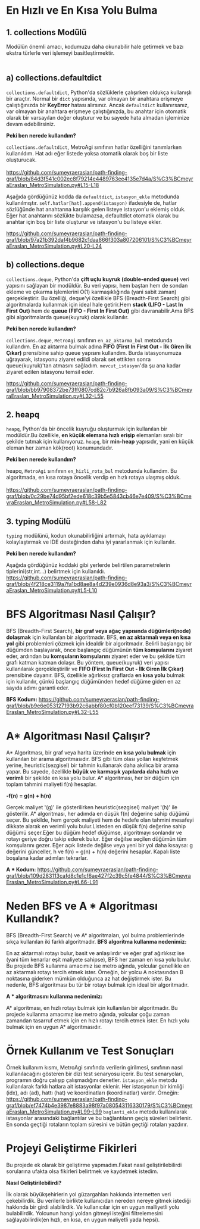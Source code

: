 # En Hızlı ve En Kısa Yolu Bulma

## 1. collections Modülü ##
Modülün önemli amacı, kodumuzu daha okunabilir hale getirmek ve bazı ekstra türlerle veri işlemeyi basitleştirmektir. <br/> <br/> 

## a) collections.defaultdict ## 
`collections.defaultdict`, Python'da sözlüklerle çalışırken oldukça kullanışlı bir araçtır. Normal bir `dict` yapısında, var olmayan bir anahtara erişmeye çalıştığınızda bir **KeyError** hatası alırsınız. Ancak `defaultdict` kullanırsanız, var olmayan bir anahtara erişmeye çalıştığınızda, bu anahtar için otomatik olarak bir varsayılan değer oluşturur ve bu sayede hata almadan işleminize devam edebilirsiniz. <br/> 
    
   **Peki ben nerede kullandım?** <br/>
   
   `collections.defaultdict`, MetroAgi sınıfının hatlar özelliğini tanımlarken kullanıldım. Hat adı eğer listede yoksa otomatik olarak boş bir liste oluşturucak. <br/> <br/>
   https://github.com/sumeyraeraslan/path-finding-graf/blob/84d3f541c002ec8f79214e4489763ee4135e7d4a/S%C3%BCmeyraEraslan_MetroSimulation.py#L15-L18 

   Aşağıda gördüğünüz kodda da `defaultdict`, `istasyon_ekle` metodunda kullanılmıştır. `self.hatlar[hat].append(istasyon)` ifadesiyle de, hatlar sözlüğünde hat anahtarına karşılık gelen listeye istasyon'u eklemiş olduk. Eğer hat anahtarını sözlükte bulamazsa, defaultdict otomatik olarak bu anahtar için boş bir liste oluşturur ve istasyon'u bu listeye ekler.

https://github.com/sumeyraeraslan/path-finding-graf/blob/97a21b392daf4b9682c1daa866f303a807206101/S%C3%BCmeyraEraslan_MetroSimulation.py#L20-L24

## b) collections.deque ##
`collections.deque`, Python'da **çift uçlu kuyruk (double-ended queue)** veri yapısını sağlayan bir modüldür. Bu veri yapısı, hem baştan hem de sondan ekleme ve çıkarma işlemlerini O(1) karmaşıklığında (yani sabit zaman) gerçekleştirir. Bu özelliği, deque'yi özellikle BFS (Breadth-First Search) gibi algoritmalarda kullanmak için ideal hale getirir.Hem **stack (LIFO - Last In First Out)** hem de **queue (FIFO - First In First Out)** gibi davranabilir.Ama BFS gibi algoritmalarda queue(kuyruk) olarak kullanılır. <br/> 

**Peki ben nerede kullandım?** <br/> 

`collections.deque`, `MetroAgi` sınıfının `en_az_aktarma_bul` metodunda kullandım. En az aktarma bulmak adına **FIFO (First In First Out - İlk Giren İlk Çıkar)** prensibine sahip queue yapısını kullandım. Burda istasyonumuza uğrayarak, istasyonu ziyaret edildi olarak set ettikten sonra queue(kuyruk)'tan atmasını sağladım. `mevcut_istasyon`'da şu ana kadar ziyaret edilen istasyonu temsil eder.

https://github.com/sumeyraeraslan/path-finding-graf/blob/bb97908372be73ff0807cd82c7b926a8fb093a09/S%C3%BCmeyraEraslan_MetroSimulation.py#L32-L55


## 2. heapq ##
`heapq`, Python'da bir öncelik kuyruğu oluşturmak için kullanılan bir modüldür.Bu özellikle, **en küçük elemana hızlı erişip** elemanları sıralı bir şekilde tutmak için kullanıyoruz. `heapq`, bir **min-heap** yapısıdır, yani en küçük eleman her zaman kök(root) konumundadır. <br/> 

**Peki ben nerede kullandım?** <br/> 

heapq, `MetroAgi` sınıfının `en_hizli_rota_bul` metodunda kullandım. Bu algoritmada, en kısa rotaya öncelik verdip en hızlı rotaya ulaşmış olduk.  <br/>  
https://github.com/sumeyraeraslan/path-finding-graf/blob/0c29be74d95bf2ede618c39b5e5843cb46e7e409/S%C3%BCmeyraEraslan_MetroSimulation.py#L58-L82

## 3. typing Modülü
`typing` modülünü, kodun okunabilirliğini artırmak, hata ayıklamayı kolaylaştırmak ve IDE desteğinden daha iyi yararlanmak için kullanılır.

 **Peki ben nerede kullandım?** <br/>

 Aşağıda gördüğünüz koddaki gibi yerlerde belirtilen parametrelerin tiplerini(str,int...) belirtmek için kullanıldı.
https://github.com/sumeyraeraslan/path-finding-graf/blob/4f218ce3119a7fa1bd8ae8a4d239e0936d8e93a3/S%C3%BCmeyraEraslan_MetroSimulation.py#L5-L10

# BFS Algoritması Nasıl Çalışır?
BFS (Breadth-First Search), **bir graf veya ağaç yapısında düğümleri(node) dolaşmak** için kullanılan bir algoritmadır. BFS, **en az aktarmalı veya en kısa yol** gibi problemleri çözmek için idealdir bir algoritmadır. Belirli başlangıç bir düğümden başlayarak, önce başlangıç düğümünün **tüm komşularını** ziyaret eder, ardından bu **komşuların komşularını** ziyaret eder ve bu şekilde tüm grafı katman katman dolaşır. Bu yöntem, queue(kuyruk) veri yapısı kullanılarak gerçekleştirilir ve **FIFO (First In First Out - İlk Giren İlk Çıkar)** prensibine dayanır. BFS, özellikle ağırlıksız graflarda **en kısa yolu** bulmak için kullanılır, çünkü başlangıç düğümünden hedef düğüme giden en az sayıda adımı garanti eder.

**BFS Kodum:**
https://github.com/sumeyraeraslan/path-finding-graf/blob/b9e6e053127193b92c6abbf80cf0b120eef73139/S%C3%BCmeyraEraslan_MetroSimulation.py#L32-L55

# A* Algoritması Nasıl Çalışır?
A* Algoritması, bir graf veya harita üzerinde **en kısa yolu bulmak** için kullanılan bir arama algoritmasıdır. BFS gibi tüm olası yolları keşfetmek yerine, heuristic(sezgisel) bir tahmin kullanarak daha akıllıca bir arama yapar. Bu sayede, özellikle **büyük ve karmaşık yapılarda daha hızlı ve verimli** bir şekilde en kısa yolu bulur. A* algoritması, her bir düğüm için toplam tahmini maliyeti f(n) hesaplar. <br/> 

**-f(n) = g(n) + h(n)** <br/>

Gerçek maliyet '(g)' ile gösterilirken heuristic(sezgisel) maliyet '(h)' ile gösterilir. A* algoritması, her adımda en düşük f(n) değerine sahip düğümü seçer. Bu şekilde, hem gerçek maliyeti hem de hedefe olan tahmini mesafeyi dikkate alarak en verimli yolu bulur.Listeden en düşük f(n) değerine sahip düğümü seçer.Eğer bu düğüm hedef düğümse, algoritmayı sonlandır ve rotayı geriye doğru takip ederek bulur. Eğer değilse seçilen düğümün tüm komşularını gezer. Eğer açık listede değilse veya yeni bir yol daha kısaysa: g değerini günceller, h ve f(n) = g(n) + h(n) değerini hesaplar. Kapalı liste boşalana kadar adımları tekrarlar.

**A * Kodum:**
https://github.com/sumeyraeraslan/path-finding-graf/blob/109d283113cafd8c1e1cf6ae427f2c39c5fe4844/S%C3%BCmeyraEraslan_MetroSimulation.py#L66-L91

# Neden BFS ve A * Algoritması Kullandık?

BFS (Breadth-First Search) ve A* algoritmaları, yol bulma problemlerinde sıkça kullanılan iki farklı algoritmadır.
**BFS algoritma kullanma nedenimiz:** <br/> 

En az aktarmalı rotayı bulur, basit ve anlaşılırdır ve eğer graf ağırlıksız ise (yani tüm kenarlar eşit maliyete sahipse), BFS her zaman en kısa yolu bulur.
Bu projede BFS kullanma amacımız ise metro ağında, yolcular genellikle en az aktarmalı rotayı tercih etmek ister. Örneğin, bir yolcu A noktasından B noktasına giderken mümkün olduğunca az hat değiştirmek ister. Bu nedenle, BFS algoritması bu tür bir rotayı bulmak için ideal bir algoritmadır. 

**A * algoritmasını kullanma nedenimiz:** <br/> 

A* algoritması, en hızlı rotayı bulmak için kullanılan bir algoritmadır. Bu projede kullanma amacımız ise metro ağında, yolcular çoğu zaman zamandan tasarruf etmek için en hızlı rotayı tercih etmek ister. En hızlı yolu bulmak için en uygun A* algoritmasıdır.

# Örnek Kullanım ve Test Sonuçları
Örnek kullanım kısmı, MetroAgi sınıfında verilerin girilmesi, sınıfının nasıl kullanılacağını gösteren bir dizi test senaryosu içerir. Bu test senaryoları, programın doğru çalışıp çalışmadığını denetler.
`istasyon_ekle` metodu kullanılarak farklı hatlara ait istasyonlar eklenir. Her istasyonun bir kimliği (idx), adı (ad), hattı (hat) ve koordinatları (koordinatlar) vardır. 
Örneğin:
https://github.com/sumeyraeraslan/path-finding-graf/blob/ef7474b4e3987e8883a98f97a080543116330179/S%C3%BCmeyraEraslan_MetroSimulation.py#L99-L99
`baglanti_ekle` metodu kullanılarak istasyonlar arasındaki bağlantılar ve bu bağlantıların geçiş süreleri belirlenir. En sonda geçtiği rotaların toplam süresini ve bütün geçtiği rotaları yazdırır. 

# Projeyi Geliştirme Fikirleri 
Bu projede ek olarak bir geliştirme yapmadım.Fakat nasıl geliştirilebilirdi sorularına ufakta olsa fikirleri belirtmek ve kaydetmek istedim.

**Nasıl Geliştirilebilirdi?** <br/> 

İlk olarak büyükşehirlerin yol güzargahları hakkında internetten veri çekebilirdik. Bu verilerle birlikte kullanıcıdan nereden nereye gitmek istediği hakkında bir girdi alabilirdik. Ve kullanıcılar için en uygun malliyetli yolu bulabilirdik. Yolcunun hangi yoldan gitmeyi isteğini filtrelemesini sağlayabilirdik(en hızlı, en kısa, en uygun maliyetli yada hepsi).
